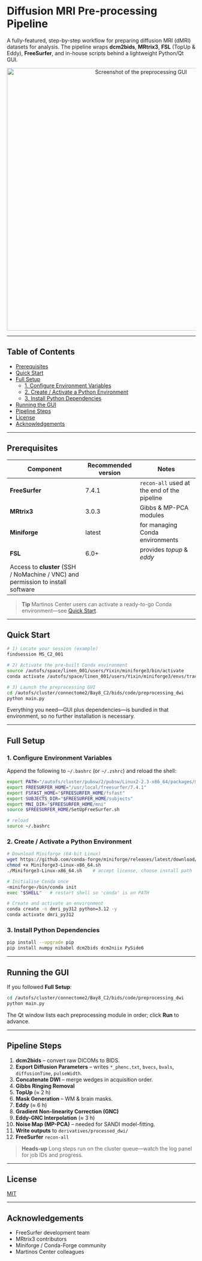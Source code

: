 # Diffusion MRI Pre-processing Pipeline

A fully-featured, step-by-step workflow for preparing diffusion MRI (dMRI) datasets for analysis. The pipeline wraps **dcm2bids**, **MRtrix3**, **FSL** (TopUp & Eddy), **FreeSurfer**, and in-house scripts behind a lightweight Python/Qt GUI.

<p align="center">
  <img width="700" alt="Screenshot of the preprocessing GUI" src="https://github.com/user-attachments/assets/de90d5e8-03b0-4e97-b7bc-ef2e6863b328" />
</p>

---

## Table of Contents

- [Prerequisites](#prerequisites)
- [Quick Start](#quick-start)
- [Full Setup](#full-setup)
  - [1. Configure Environment Variables](#1-configure-environment-variables)
  - [2. Create / Activate a Python Environment](#2-create--activate-a-python-environment)
  - [3. Install Python Dependencies](#3-install-python-dependencies)
- [Running the GUI](#running-the-gui)
- [Pipeline Steps](#pipeline-steps)
- [License](#license)
- [Acknowledgements](#acknowledgements)

---

## Prerequisites

| Component | Recommended version | Notes |
|-----------|--------------------|-------|
| **FreeSurfer** | 7.4.1 | `recon-all` used at the end of the pipeline |
| **MRtrix3** | 3.0.3 | Gibbs & MP-PCA modules |
| **Miniforge** | latest | for managing Conda environments |
| **FSL** | 6.0+ | provides *topup* & *eddy* |
| Access to **cluster** (SSH / NoMachine / VNC) and permission to install software |

> **Tip** Martinos Center users can activate a ready-to-go Conda environment—see [Quick Start](#quick-start).

---

## Quick Start

```bash
# 1) Locate your session (example)
findsession MS_C2_001

# 2) Activate the pre-built Conda environment
source /autofs/space/linen_001/users/Yixin/miniforge3/bin/activate
conda activate /autofs/space/linen_001/users/Yixin/miniforge3/envs/tractseg_env

# 3) Launch the preprocessing GUI
cd /autofs/cluster/connectome2/Bay8_C2/bids/code/preprocessing_dwi
python main.py
```

Everything you need—GUI plus dependencies—is bundled in that environment, so no further installation is necessary.

---

## Full Setup

### 1. Configure Environment Variables

Append the following to `~/.bashrc` (or `~/.zshrc`) and reload the shell:

```bash
export PATH="/autofs/cluster/pubsw/2/pubsw/Linux2-2.3-x86_64/packages/mrtrix/3.0.3/bin:$PATH"
export FREESURFER_HOME="/usr/local/freesurfer/7.4.1"
export FSFAST_HOME="$FREESURFER_HOME/fsfast"
export SUBJECTS_DIR="$FREESURFER_HOME/subjects"
export MNI_DIR="$FREESURFER_HOME/mni"
source $FREESURFER_HOME/SetUpFreeSurfer.sh

# reload
source ~/.bashrc
```

### 2. Create / Activate a Python Environment

```bash
# Download Miniforge (64-bit Linux)
wget https://github.com/conda-forge/miniforge/releases/latest/download/Miniforge3-Linux-x86_64.sh
chmod +x Miniforge3-Linux-x86_64.sh
./Miniforge3-Linux-x86_64.sh    # accept license, choose install path

# Initialise Conda once
<miniforge>/bin/conda init
exec "$SHELL"   # restart shell so 'conda' is on PATH

# Create and activate an environment
conda create -n dmri_py312 python=3.12 -y
conda activate dmri_py312
```

### 3. Install Python Dependencies

```bash
pip install --upgrade pip
pip install numpy nibabel dcm2bids dcm2niix PySide6
```

---

## Running the GUI

If you followed **Full Setup**:

```bash
cd /autofs/cluster/connectome2/Bay8_C2/bids/code/preprocessing_dwi
python main.py
```

The Qt window lists each preprocessing module in order; click **Run** to advance.

---

## Pipeline Steps

1. **dcm2bids** – convert raw DICOMs to BIDS.  
2. **Export Diffusion Parameters** – writes `*_phenc.txt`, `bvecs`, `bvals`, `diffusionTime`, `pulseWidth`.  
3. **Concatenate DWI** – merge wedges in acquisition order.  
4. **Gibbs Ringing Removal**  
5. **TopUp** (≈ 2 h)  
6. **Mask Generation** – WM & brain masks.  
7. **Eddy** (≈ 6 h)  
8. **Gradient Non-linearity Correction (GNC)**  
9. **Eddy-GNC Interpolation** (≈ 3 h)  
10. **Noise Map (MP-PCA)** – needed for SANDI model-fitting.  
11. **Write outputs** to `derivatives/processed_dwi/`  
12. **FreeSurfer** `recon-all`  

> **Heads-up** Long steps run on the cluster queue—watch the log panel for job IDs and progress.

---

## License

[MIT](LICENSE)

---

## Acknowledgements

- FreeSurfer development team  
- MRtrix3 contributors  
- Miniforge / Conda-Forge community  
- Martinos Center colleagues  

